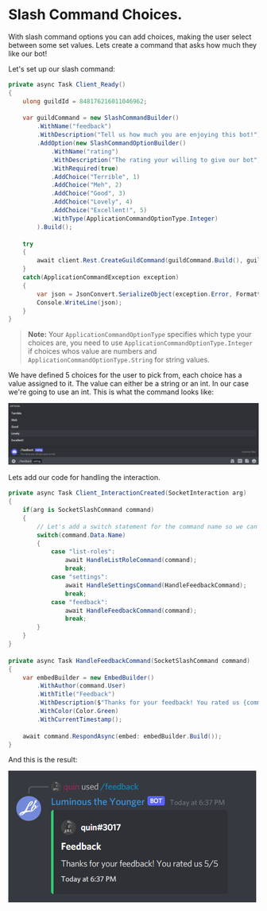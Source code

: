 # Slash Command Choices.

With slash command options you can add choices, making the user select between some set values. Lets create a command that asks how much they like our bot!

Let's set up our slash command:

```cs
private async Task Client_Ready()
{
    ulong guildId = 848176216011046962;

    var guildCommand = new SlashCommandBuilder()
        .WithName("feedback")
        .WithDescription("Tell us how much you are enjoying this bot!")
        .AddOption(new SlashCommandOptionBuilder()
            .WithName("rating")
            .WithDescription("The rating your willing to give our bot")
            .WithRequired(true)
            .AddChoice("Terrible", 1)
            .AddChoice("Meh", 2)
            .AddChoice("Good", 3)
            .AddChoice("Lovely", 4)
            .AddChoice("Excellent!", 5)
            .WithType(ApplicationCommandOptionType.Integer)
        ).Build();

    try
    {
        await client.Rest.CreateGuildCommand(guildCommand.Build(), guildId);
    }
    catch(ApplicationCommandException exception)
    {
        var json = JsonConvert.SerializeObject(exception.Error, Formatting.Indented);
        Console.WriteLine(json);
    }
}
```

> **Note:** Your `ApplicationCommandOptionType` specifies which type your choices are, you need to use `ApplicationCommandOptionType.Integer` if choices whos value are numbers and `ApplicationCommandOptionType.String` for string values.

We have defined 5 choices for the user to pick from, each choice has a value assigned to it. The value can either be a string or an int. In our case we're going to use an int. This is what the command looks like:

![feedback style](images/feedback1.png)

Lets add our code for handling the interaction.

```cs
private async Task Client_InteractionCreated(SocketInteraction arg)
{
    if(arg is SocketSlashCommand command)
    {
        // Let's add a switch statement for the command name so we can handle multiple commands in one event.
        switch(command.Data.Name)
        {
            case "list-roles":
                await HandleListRoleCommand(command);
                break;
            case "settings":
                await HandleSettingsCommand(HandleFeedbackCommand);
                break;
            case "feedback":
                await HandleFeedbackCommand(command);
                break;
        }
    }
}

private async Task HandleFeedbackCommand(SocketSlashCommand command)
{
    var embedBuilder = new EmbedBuilder()
        .WithAuthor(command.User)
        .WithTitle("Feedback")
        .WithDescription($"Thanks for your feedback! You rated us {command.Data.Options.First().Value}/5")
        .WithColor(Color.Green)
        .WithCurrentTimestamp();

    await command.RespondAsync(embed: embedBuilder.Build());
}
```

And this is the result:

![feedback working](images/feedback2.png)
